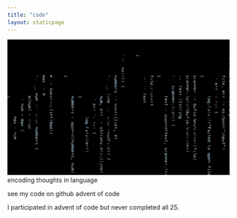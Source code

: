 ```yaml
---
title: "code"
layout: staticpage
---
```


![code](/img/code.jpg)
encoding thoughts in language

see my code on github
advent of code

I participated in advent of code but never completed all 25.
